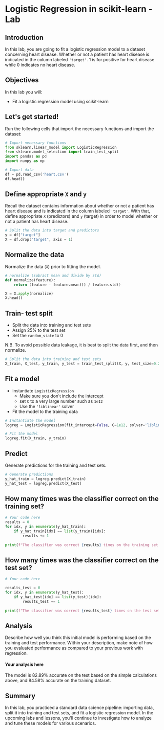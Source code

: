 # Logistic Regression in scikit-learn - Lab

## Introduction 

In this lab, you are going to fit a logistic regression model to a dataset concerning heart disease. Whether or not a patient has heart disease is indicated in the column labeled `'target'`. 1 is for positive for heart disease while 0 indicates no heart disease.

## Objectives

In this lab you will: 

- Fit a logistic regression model using scikit-learn 


## Let's get started!

Run the following cells that import the necessary functions and import the dataset: 


```python
# Import necessary functions
from sklearn.linear_model import LogisticRegression
from sklearn.model_selection import train_test_split
import pandas as pd
import numpy as np
```


```python
# Import data
df = pd.read_csv('heart.csv')
df.head()
```

## Define appropriate `X` and `y` 

Recall the dataset contains information about whether or not a patient has heart disease and is indicated in the column labeled `'target'`. With that, define appropriate `X` (predictors) and `y` (target) in order to model whether or not a patient has heart disease.


```python
# Split the data into target and predictors
y = df["target"]
X = df.drop("target", axis = 1)
```

## Normalize the data 

Normalize the data (`X`) prior to fitting the model. 


```python
# normalize (subract mean and divide by std)
def normalize(feature):
    return (feature - feature.mean()) / feature.std()

X = X.apply(normalize)
X.head()
```

## Train- test split 

- Split the data into training and test sets 
- Assign 25% to the test set 
- Set the `random_state` to 0 

N.B. To avoid possible data leakage, it is best to split the data first, and then normalize.


```python
# Split the data into training and test sets
X_train, X_test, y_train, y_test = train_test_split(X, y, test_size=0.25, random_state=0)
```


## Fit a model

- Instantiate `LogisticRegression`
  - Make sure you don't include the intercept  
  - set `C` to a very large number such as `1e12` 
  - Use the `'liblinear'` solver 
- Fit the model to the training data 


```python
# Instantiate the model
logreg = LogisticRegression(fit_intercept=False, C=1e12, solver='liblinear')

# Fit the model
logreg.fit(X_train, y_train)
```

## Predict
Generate predictions for the training and test sets. 


```python
# Generate predictions
y_hat_train = logreg.predict(X_train)
y_hat_test = logreg.predict(X_test)
```

## How many times was the classifier correct on the training set?


```python
# Your code here
results = 0
for idx, y in enumerate(y_hat_train):
    if y_hat_train[idx] == list(y_train)[idx]:
        results += 1
        
print(f"The classifier was correct {results} times on the training set out of {len(y_train)}")
```

## How many times was the classifier correct on the test set?


```python
# Your code here

results_test = 0
for idx, y in enumerate(y_hat_test):
    if y_hat_test[idx] == list(y_test)[idx]:
        results_test += 1
        
print(f"The classifier was correct {results_test} times on the test set out of {len(y_test)}")
```

## Analysis
Describe how well you think this initial model is performing based on the training and test performance. Within your description, make note of how you evaluated performance as compared to your previous work with regression.

#### Your analysis here
The model is 82.89% accurate on the test based on the simple calculations above, and 84.58% accurate on the training dataset.

## Summary

In this lab, you practiced a standard data science pipeline: importing data, split it into training and test sets, and fit a logistic regression model. In the upcoming labs and lessons, you'll continue to investigate how to analyze and tune these models for various scenarios.
